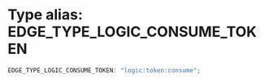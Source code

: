 # Type alias: EDGE_TYPE_LOGIC_CONSUME_TOKEN

```ts
EDGE_TYPE_LOGIC_CONSUME_TOKEN: "logic:token:consume";
```
